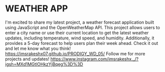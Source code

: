 # WEATHER APP
I'm excited to share my latest project, a weather forecast application built using JavaScript and the OpenWeatherMap API. This project allows users to enter a city name or use their current location to get the latest weather updates, including temperature, wind speed, and humidity. Additionally, it provides a 5-day forecast to help users plan their week ahead. Check it out and let me know what you think! https://imsrakeshx07.github.io/PRODIGY_WD_05/
Follow me for more projects and updates! https://www.instagram.com/imsrakeshx._/?igsh=MXd1MGtlOHkzYjBqeg%3D%3D
